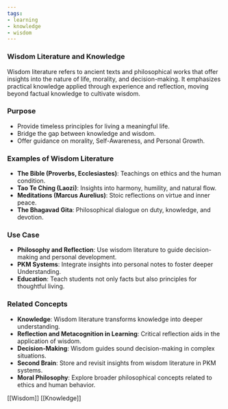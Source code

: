 ```yaml
---
tags:
- learning
- knowledge
- wisdom
---
```


### **Wisdom Literature and Knowledge**

Wisdom literature refers to ancient texts and philosophical works that offer insights into the nature of life, morality, and decision-making. It emphasizes practical knowledge applied through experience and reflection, moving beyond factual knowledge to cultivate wisdom.

### **Purpose**

- Provide timeless principles for living a meaningful life.
- Bridge the gap between knowledge and wisdom.
- Offer guidance on morality, Self-Awareness, and Personal Growth.

### **Examples of Wisdom Literature**

- **The Bible (Proverbs, Ecclesiastes)**: Teachings on ethics and the human condition.
- **Tao Te Ching (Laozi)**: Insights into harmony, humility, and natural flow.
- **Meditations (Marcus Aurelius)**: Stoic reflections on virtue and inner peace.
- **The Bhagavad Gita**: Philosophical dialogue on duty, knowledge, and devotion.

### **Use Case**

- **Philosophy and Reflection**: Use wisdom literature to guide decision-making and personal development.
- **PKM Systems**: Integrate insights into personal notes to foster deeper Understanding.
- **Education**: Teach students not only facts but also principles for thoughtful living.

### **Related Concepts**

- **Knowledge**: Wisdom literature transforms knowledge into deeper understanding.
- **Reflection and Metacognition in Learning**: Critical reflection aids in the application of wisdom.
- **Decision-Making**: Wisdom guides sound decision-making in complex situations.
- **Second Brain**: Store and revisit insights from wisdom literature in PKM systems.
- **Moral Philosophy**: Explore broader philosophical concepts related to ethics and human behavior.

[[Wisdom]]   [[Knowledge]]
